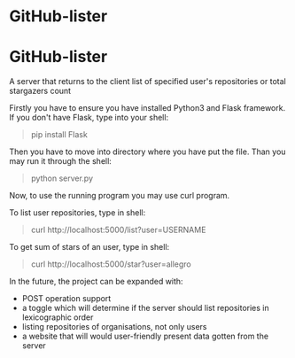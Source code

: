 # GitHub-lister
# GitHub-lister
A server that returns to the client list of specified user's repositories or total stargazers count

Firstly you have to ensure you have installed Python3 and Flask framework. If you don't have Flask, type into your shell:
>pip install Flask

Then you have to move into directory where you have put the file. Than you may run it through the shell:
>python server.py

Now, to use the running program you may use curl program. 

To list user repositories, type in shell:
>curl http://localhost:5000/list?user=USERNAME

To get sum of stars of an user, type in shell:
>curl http://localhost:5000/star?user=allegro

In the future, the project can be expanded with:
* POST operation support
* a toggle which will determine if the server should list repositories in lexicographic order
* listing repositories of organisations, not only users
* a website that will would user-friendly present data gotten from the server
